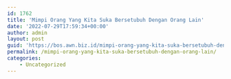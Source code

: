 ```yaml
---
id: 1762
title: 'Mimpi Orang Yang Kita Suka Bersetubuh Dengan Orang Lain'
date: '2022-07-29T17:59:34+00:00'
author: admin
layout: post
guid: 'https://bos.awn.biz.id/mimpi-orang-yang-kita-suka-bersetubuh-dengan-orang-lain/'
permalink: /mimpi-orang-yang-kita-suka-bersetubuh-dengan-orang-lain/
categories:
    - Uncategorized
---
```


